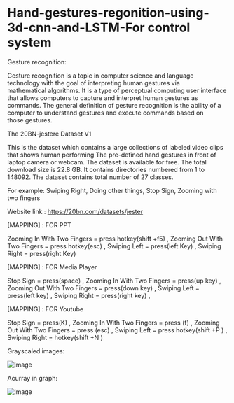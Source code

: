 # Hand-gestures-regonition-using-3d-cnn-and-LSTM-For control system

Gesture recognition:
 
Gesture recognition is a topic in computer science and language technology with the goal of interpreting human gestures via mathematical algorithms. It is a type of perceptual
computing user interface that allows computers to capture and interpret human gestures as commands. The general definition of gesture recognition is the ability of a computer 
to understand gestures and execute commands based on those gestures.

The 20BN-jestere Dataset V1

This is the dataset which contains a large collections of labeled video clips that shows human performing
The pre-defined hand gestures in front of laptop camera or webcam. The dataset is available for free.
The total download size is 22.8 GB. It contains directories numbered from 1 to 148092.
The dataset contains total number of 27 classes.

For example:  Swiping Right, Doing other things, Stop Sign, Zooming with two fingers 

Website link : https://20bn.com/datasets/jester

[MAPPING] : FOR PPT
 
Zooming In With Two Fingers = press hotkey(shift +f5) ,
Zooming Out With Two Fingers = press hotkey(esc) ,
Swiping Left = press(left Key) ,
Swiping Right = press(right Key)


[MAPPING] : FOR Media Player 
 
Stop Sign = press(space) ,
Zooming In With Two Fingers = press(up key) ,
Zooming Out With Two Fingers = press(down key) ,
Swiping Left = press(left key) ,
Swiping Right = press(right key) ,


[MAPPING] : FOR Youtube
 
Stop Sign = press(K) ,
Zooming In With Two Fingers = press (f) ,
Zooming Out With Two Fingers = press (esc) ,
Swiping Left = press hotkey(shift +P ) ,
Swiping Right = hotkey(shift +N )


Grayscaled images:

![image](https://user-images.githubusercontent.com/68324365/125243676-0650bf80-e30c-11eb-9983-84d48de8c8e1.png)

Acurray in graph:

![image](https://user-images.githubusercontent.com/68324365/125243725-19638f80-e30c-11eb-8b95-49a285dab4c6.png)

